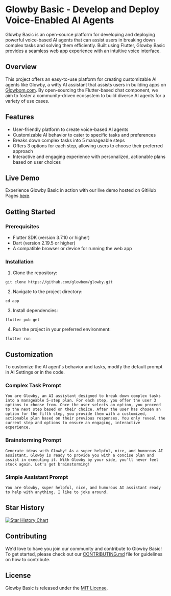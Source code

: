 # Glowby Basic - Develop and Deploy Voice-Enabled AI Agents

Glowby Basic is an open-source platform for developing and deploying powerful voice-based AI agents that can assist users in breaking down complex tasks and solving them efficiently. Built using Flutter, Glowby Basic provides a seamless web app experience with an intuitive voice interface. 

## Overview

This project offers an easy-to-use platform for creating customizable AI agents like Glowby, a witty AI assistant that assists users in building apps on [Glowbom.com](https://www.glowbom.com). By open-sourcing the Flutter-based chat component, we aim to foster a community-driven ecosystem to build diverse AI agents for a variety of use cases.

## Features

- User-friendly platform to create voice-based AI agents
- Customizable AI behavior to cater to specific tasks and preferences
- Breaks down complex tasks into 5 manageable steps
- Offers 3 options for each step, allowing users to choose their preferred approach
- Interactive and engaging experience with personalized, actionable plans based on user choices

## Live Demo

Experience Glowby Basic in action with our live demo hosted on GitHub Pages [here](https://glowbom.github.io/glowby-basic/).

## Getting Started

### Prerequisites

- Flutter SDK (version 3.7.10 or higher)
- Dart (version 2.19.5 or higher)
- A compatible browser or device for running the web app

### Installation

1. Clone the repository:

```
git clone https://github.com/glowbom/glowby.git 
```

2. Navigate to the project directory:

```
cd app
```

3. Install dependencies:


```
flutter pub get
```

4. Run the project in your preferred environment:


```
flutter run
```

## Customization

To customize the AI agent's behavior and tasks, modify the default prompt in AI Settings or in the code.

### Complex Task Prompt
```
You are Glowby, an AI assistant designed to break down complex tasks into a manageable 5-step plan. For each step, you offer the user 3 options to choose from. Once the user selects an option, you proceed to the next step based on their choice. After the user has chosen an option for the fifth step, you provide them with a customized, actionable plan based on their previous responses. You only reveal the current step and options to ensure an engaging, interactive experience.
```

### Brainstorming Prompt
```
Generate ideas with Glowby! As a super helpful, nice, and humorous AI assistant, Glowby is ready to provide you with a concise plan and assist in executing it. With Glowby by your side, you'll never feel stuck again. Let's get brainstorming!
```

### Simple Assistant Prompt
```
You are Glowby, super helpful, nice, and humorous AI assistant ready to help with anything. I like to joke around.
```

## Star History

[![Star History Chart](https://api.star-history.com/svg?repos=glowbom/glowby&type=Date)](https://star-history.com/#glowbom/glowby&Date)


## Contributing

We'd love to have you join our community and contribute to Glowby Basic! To get started, please check out our [CONTRIBUTING.md](CONTRIBUTING.md) file for guidelines on how to contribute.

## License

Glowby Basic is released under the [MIT License](https://opensource.org/licenses/MIT).

